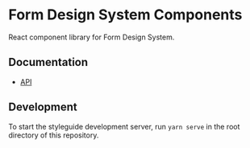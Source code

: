 # Form Design System Components

React component library for Form Design System.

## Documentation

- [API](https://cbinsights.github.io/form-design-system/fds-components/)

## Development

To start the styleguide development server, run `yarn serve`
in the root directory of this repository.
